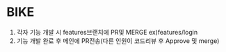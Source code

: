 # BIKE
1. 각자 기능 개발 시 features브랜치에 PR및 MERGE ex)features/login
2. 기능 개발 완료 후 메인에 PR전송(다른 인원이 코드리뷰 후 Approve 및 merge)
